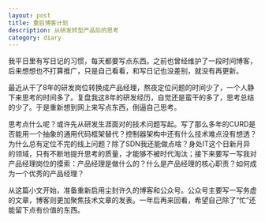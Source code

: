 ```yaml
---
layout: post
title: 重启博客计划
description: 从研发转型产品后的思考
category: diary
---
```


我平日里有写日记的习惯，每天都要写点东西。之前也曾经维护了一段时间博客，后来想想也不打算推广，只是自己看看，和写日记也没差别，就没有再更新。

最近从干了8年的研发岗位转换成产品经理，熬夜定位问题的时间少了，一个人静下来思考的时间多了。复盘我这8年的研发经历，自觉还是蛮干的多了，思考总结的少了。于是重新想到网上来写点东西，倒逼自己思考。

思考点什么呢？或许先从研发生涯面对的技术问题写起。写了那么多年的CURD是否能用一个抽象的通用代码框架替代？控制器架构中还有什么技术难点没有想透？为什么总有定位不完的线上问题？除了SDN我还能做点啥？身处IT这个日新月异的领域，只有不断地提升思考的质量，才能够不被时代淘汰；接下来要写一写我对产品经理岗位的摸索：产品经理是做什么的？什么是产品经理的核心职责？如何成为一个优秀的产品经理？

从这篇小文开始，准备重新启用尘封许久的博客和公众号。公众号主要写一写务虚的文章，博客则更加聚焦技术文章的发表。一年后再来回看，希望自己除了“忙”还能留下点有价值的东西。

